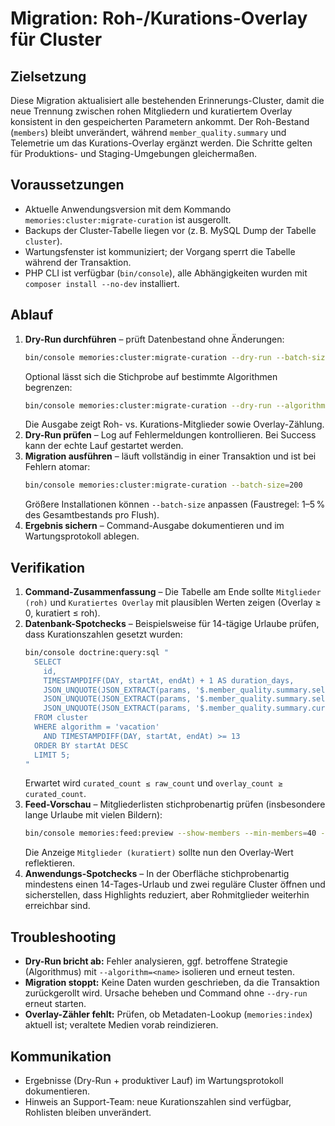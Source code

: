 # Migration: Roh-/Kurations-Overlay für Cluster

## Zielsetzung
Diese Migration aktualisiert alle bestehenden Erinnerungs-Cluster, damit die
neue Trennung zwischen rohen Mitgliedern und kuratiertem Overlay konsistent in
den gespeicherten Parametern ankommt. Der Roh-Bestand (`members`) bleibt
unverändert, während `member_quality.summary` und Telemetrie um das
Kurations-Overlay ergänzt werden. Die Schritte gelten für Produktions- und
Staging-Umgebungen gleichermaßen.

## Voraussetzungen
- Aktuelle Anwendungsversion mit dem Kommando
  `memories:cluster:migrate-curation` ist ausgerollt.
- Backups der Cluster-Tabelle liegen vor (z. B. MySQL Dump der Tabelle
  `cluster`).
- Wartungsfenster ist kommuniziert; der Vorgang sperrt die Tabelle während der
  Transaktion.
- PHP CLI ist verfügbar (`bin/console`), alle Abhängigkeiten wurden mit
  `composer install --no-dev` installiert.

## Ablauf
1. **Dry-Run durchführen** – prüft Datenbestand ohne Änderungen:
   ```bash
   bin/console memories:cluster:migrate-curation --dry-run --batch-size=200
   ```
   Optional lässt sich die Stichprobe auf bestimmte Algorithmen begrenzen:
   ```bash
   bin/console memories:cluster:migrate-curation --dry-run --algorithm=vacation
   ```
   Die Ausgabe zeigt Roh- vs. Kurations-Mitglieder sowie Overlay-Zählung.
2. **Dry-Run prüfen** – Log auf Fehlermeldungen kontrollieren. Bei Success kann
   der echte Lauf gestartet werden.
3. **Migration ausführen** – läuft vollständig in einer Transaktion und ist bei
   Fehlern atomar:
   ```bash
   bin/console memories:cluster:migrate-curation --batch-size=200
   ```
   Größere Installationen können `--batch-size` anpassen (Faustregel: 1–5 % des
   Gesamtbestands pro Flush).
4. **Ergebnis sichern** – Command-Ausgabe dokumentieren und im Wartungsprotokoll
   ablegen.

## Verifikation
1. **Command-Zusammenfassung** – Die Tabelle am Ende sollte `Mitglieder (roh)`
   und `Kuratiertes Overlay` mit plausiblen Werten zeigen (Overlay ≥ 0,
   kuratiert ≤ roh).
2. **Datenbank-Spotchecks** – Beispielsweise für 14-tägige Urlaube prüfen, dass
   Kurationszahlen gesetzt wurden:
   ```bash
   bin/console doctrine:query:sql "
     SELECT
       id,
       TIMESTAMPDIFF(DAY, startAt, endAt) + 1 AS duration_days,
       JSON_UNQUOTE(JSON_EXTRACT(params, '$.member_quality.summary.selection_counts.raw')) AS raw_count,
       JSON_UNQUOTE(JSON_EXTRACT(params, '$.member_quality.summary.selection_counts.curated')) AS curated_count,
       JSON_UNQUOTE(JSON_EXTRACT(params, '$.member_quality.summary.curated_overlay_count')) AS overlay_count
     FROM cluster
     WHERE algorithm = 'vacation'
       AND TIMESTAMPDIFF(DAY, startAt, endAt) >= 13
     ORDER BY startAt DESC
     LIMIT 5;
   "
   ```
   Erwartet wird `curated_count ≤ raw_count` und `overlay_count ≥ curated_count`.
3. **Feed-Vorschau** – Mitgliederlisten stichprobenartig prüfen (insbesondere
   lange Urlaube mit vielen Bildern):
   ```bash
   bin/console memories:feed:preview --show-members --min-members=40 --limit-clusters=50
   ```
   Die Anzeige `Mitglieder (kuratiert)` sollte nun den Overlay-Wert reflektieren.
4. **Anwendungs-Spotchecks** – In der Oberfläche stichprobenartig mindestens
   einen 14-Tages-Urlaub und zwei reguläre Cluster öffnen und sicherstellen, dass
   Highlights reduziert, aber Rohmitglieder weiterhin erreichbar sind.

## Troubleshooting
- **Dry-Run bricht ab:** Fehler analysieren, ggf. betroffene Strategie (Algorithmus)
  mit `--algorithm=<name>` isolieren und erneut testen.
- **Migration stoppt:** Keine Daten wurden geschrieben, da die Transaktion
  zurückgerollt wird. Ursache beheben und Command ohne `--dry-run` erneut
  starten.
- **Overlay-Zähler fehlt:** Prüfen, ob Metadaten-Lookup (`memories:index`) aktuell
  ist; veraltete Medien vorab reindizieren.

## Kommunikation
- Ergebnisse (Dry-Run + produktiver Lauf) im Wartungsprotokoll dokumentieren.
- Hinweis an Support-Team: neue Kurationszahlen sind verfügbar, Rohlisten bleiben
  unverändert.
